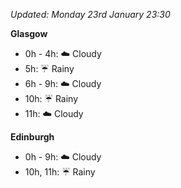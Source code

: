 *Updated: Monday 23rd January 23:30*

**Glasgow**

* 0h - 4h: :cloud: Cloudy
* 5h: :umbrella: Rainy
* 6h - 9h: :cloud: Cloudy
* 10h: :umbrella: Rainy
* 11h: :cloud: Cloudy

**Edinburgh**

* 0h - 9h: :cloud: Cloudy
* 10h, 11h: :umbrella: Rainy
